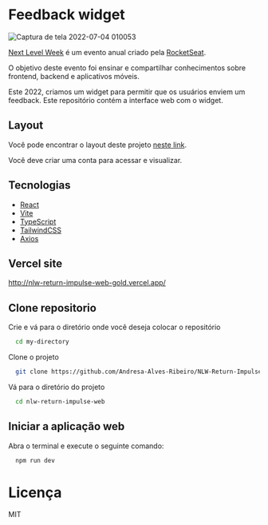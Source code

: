 # Feedback widget

![Captura de tela 2022-07-04 010053](https://user-images.githubusercontent.com/94997593/177079336-be766c5c-150b-4c55-8147-eb002230b89c.gif)


[Next Level Week](https://nextlevelweek.com) é um evento anual criado pela [RocketSeat](https://www.rocketseat.com.br/sobre).

O objetivo deste evento foi ensinar e compartilhar conhecimentos sobre frontend, backend e aplicativos móveis.

Este 2022, criamos um widget para permitir que os usuários enviem um feedback. Este repositório contém a interface web com o widget.


## Layout

Você pode encontrar o layout deste projeto [neste link](https://www.figma.com/community/file/1102912516166573468).

Você deve criar uma conta para acessar e visualizar.


## Tecnologias

- [React](https://www.typescriptlang.org/docs/)
- [Vite](https://vitejs.dev/guide/)
- [TypeScript](https://www.typescriptlang.org/docs/)
- [TailwindCSS](https://tailwindcss.com/docs/installation)
- [Axios](https://axios-http.com/docs/intro)


## Vercel site

http://nlw-return-impulse-web-gold.vercel.app/


## Clone repositorio

Crie e vá para o diretório onde você deseja colocar o repositório

```bash
  cd my-directory
```

Clone o projeto

```bash
  git clone https://github.com/Andresa-Alves-Ribeiro/NLW-Return-Impulse-web.git
```

Vá para o diretório do projeto

```bash
  cd nlw-return-impulse-web
```


## Iniciar a aplicação web

Abra o terminal e execute o seguinte comando:

```bash
  npm run dev
```

# Licença

MIT

